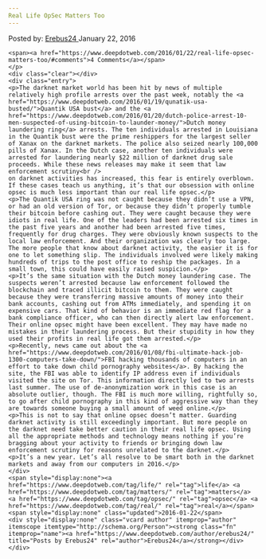 ```yaml
---
Real Life OpSec Matters Too
---
```

<article class="post-listing post-13052 post type-post status-publish format-standard has-post-thumbnail hentry category-deepdot-news tag-life tag-matters tag-opsec tag-real">
    <div class="post-inner">
        <span>Posted by: <a href="https://www.deepdotweb.com/author/erebus24/" title="">Erebus24 </a></span>
    <span>January 22, 2016</span>
    
    <span><a href="https://www.deepdotweb.com/2016/01/22/real-life-opsec-matters-too/#comments">4 Comments</a></span>
    </p>
    <div class="clear"></div>
    <div class="entry">
    <p>The darknet market world has been hit by news of multiple relatively high profile arrests over the past week, notably the <a href="https://www.deepdotweb.com/2016/01/19/qunatik-usa-busted/">Quantik USA bust</a> and the <a href="https://www.deepdotweb.com/2016/01/20/dutch-police-arrest-10-men-suspected-of-using-bitcoin-to-launder-money/">Dutch money laundering ring</a> arrests. The ten individuals arrested in Louisiana in the Quantik bust were the prime reshippers for the largest seller of Xanax on the darknet markets. The police also seized nearly 100,000 pills of Xanax. In the Dutch case, another ten individuals were arrested for laundering nearly $22 million of darknet drug sale proceeds. While these news releases may make it seem that law enforcement scrutiny<br />
    on darknet activities has increased, this fear is entirely overblown. If these cases teach us anything, it’s that our obsession with online opsec is much less important than our real life opsec.</p>
    <p>The Quantik USA ring was not caught because they didn’t use a VPN, or had an old version of Tor, or because they didn’t properly tumble their bitcoin before cashing out. They were caught because they were idiots in real life. One of the leaders had been arrested six times in the past five years and another had been arrested five times, frequently for drug charges. They were obviously known suspects to the local law enforcement. And their organization was clearly too large. The more people that know about darknet activity, the easier it is for one to let something slip. The individuals involved were likely making hundreds of trips to the post office to reship the packages. In a small town, this could have easily raised suspicion.</p>
    <p>It’s the same situation with the Dutch money laundering case. The suspects weren’t arrested because law enforcement followed the blockchain and traced illicit bitcoin to them. They were caught because they were transferring massive amounts of money into their bank accounts, cashing out from ATMs immediately, and spending it on expensive cars. That kind of behavior is an immediate red flag for a bank compliance officer, who can then directly alert law enforcement. Their online opsec might have been excellent. They may have made no mistakes in their laundering process. But their stupidity in how they used their profits in real life got them arrested.</p>
    <p>Recently, news came out about the <a href="https://www.deepdotweb.com/2016/01/08/fbi-ultimate-hack-job-1300-computers-take-down/">FBI hacking thousands of computers in an effort to take down child pornography websites</a>. By hacking the site, the FBI was able to identify IP address even if individuals visited the site on Tor. This information directly led to two arrests last summer. The use of de-anonymization work in this case is an absolute outlier, though. The FBI is much more willing, rightfully so, to go after child pornography in this kind of aggressive way than they are towards someone buying a small amount of weed online.</p>
    <p>This is not to say that online opsec doesn’t matter. Guarding darknet activity is still exceedingly important. But more people on the darknet need take better caution in their real life opsec. Using all the appropriate methods and technology means nothing if you’re bragging about your activity to friends or bringing down law enforcement scrutiny for reasons unrelated to the darknet.</p>
    <p>It’s a new year. Let’s all resolve to be smart both in the darknet markets and away from our computers in 2016.</p>
    </div>
    <span style="display:none"><a href="https://www.deepdotweb.com/tag/life/" rel="tag">life</a> <a href="https://www.deepdotweb.com/tag/matters/" rel="tag">matters</a> <a href="https://www.deepdotweb.com/tag/opsec/" rel="tag">opsec</a> <a href="https://www.deepdotweb.com/tag/real/" rel="tag">real</a></span> <span style="display:none" class="updated">2016-01-22</span>
    <div style="display:none" class="vcard author" itemprop="author" itemscope itemtype="http://schema.org/Person"><strong class="fn" itemprop="name"><a href="https://www.deepdotweb.com/author/erebus24/" title="Posts by Erebus24" rel="author">Erebus24</a></strong></div>
    </div>
</article>

